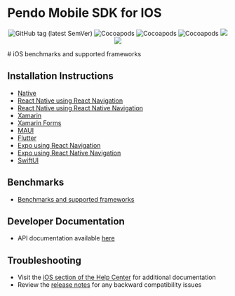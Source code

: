 # Pendo Mobile SDK for IOS
<!-- ![Cocoapods platforms](https://img.shields.io/cocoapods/p/Pendo) 
![Cocoapods](https://img.shields.io/cocoapods/v/Pendo)
![Cocoapods](https://img.shields.io/cocoapods/l/Pendo) 
![Cocoapods](https://img.shields.io/badge/cocoapods-compatibale-brightgreen) -->


<div align="center">

![GitHub tag (latest SemVer)](https://img.shields.io/github/v/tag/pendo-io/pendo-mobile-sdk?color=brightgreen&label=version&sort=semver)
![Cocoapods](https://img.shields.io/badge/xcframework-compatibale-brightgreen)
![Cocoapods](https://img.shields.io/badge/cocoapods-compatibale-brightgreen)
![Cocoapods](https://img.shields.io/badge/manual%20integration-compatibale-brightgreen)
[![](https://img.shields.io/endpoint?url=https%3A%2F%2Fswiftpackageindex.com%2Fapi%2Fpackages%2Fpendo-io%2Fpendo-mobile-sdk%2Fbadge%3Ftype%3Dswift-versions)](https://swiftpackageindex.com/pendo-io/pendo-mobile-sdk)
[![](https://img.shields.io/endpoint?url=https%3A%2F%2Fswiftpackageindex.com%2Fapi%2Fpackages%2Fpendo-io%2Fpendo-mobile-sdk%2Fbadge%3Ftype%3Dplatforms)](https://swiftpackageindex.com/pendo-io/pendo-mobile-sdk)

</div>
# iOS benchmarks and supported frameworks

## Installation Instructions 
- [Native](/ios/pnddocs/native-ios.md)
- [React Native using React Navigation](/ios/pnddocs/rn-ios.md)
- [React Native using React Native Navigation](/ios/pnddocs/rnn-ios.md)
- [Xamarin](/ios/pnddocs/xamarin-ios.md)
- [Xamarin Forms](/ios/pnddocs/xamarin_forms-ios.md)
- [MAUI](/ios/pnddocs/xamarin_maui-ios.md)
- [Flutter](/ios/pnddocs/flutter-ios.md)
- [Expo using React Navigation](/ios/pnddocs/expo_rn.md)
- [Expo using React Native Navigation](/ios/pnddocs/expo_rnn.md)
- [SwiftUI](/ios/pnddocs/swiftui.md)

## Benchmarks
- [Benchmarks and supported frameworks](/ios/benchmarks/benchmarks.md)

## Developer Documentation
- API documentation available [here](https://support.pendo.io/hc/en-us/articles/360055603992-IOS-Developer-API-Documentation-)

## Troubleshooting
- Visit the [iOS section of the Help Center](https://help.pendo.io/resources/support-library/installation/iOS-troubleshooting.html) for additional documentation 
- Review the [release notes](https://developers.pendo.io/category/mobile-sdk/) for any backward compatibility issues
